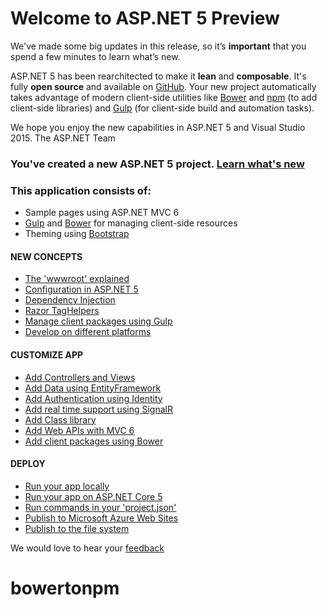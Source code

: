 # Welcome to ASP.NET 5 Preview

We've made some big updates in this release, so it’s **important** that you spend a few minutes to learn what’s new.

ASP.NET 5 has been rearchitected to make it **lean** and **composable**. It's fully **open source** and available on [GitHub](https://go.microsoft.com:80/fwlink/?LinkID=517854&WT.mc_id=bowertonpm-github-shboyer).
Your new project automatically takes advantage of modern client-side utilities like [Bower](https://go.microsoft.com:80/fwlink/?LinkId=518004&WT.mc_id=bowertonpm-github-shboyer) and [npm](https://go.microsoft.com:80/fwlink/?LinkId=518005&WT.mc_id=bowertonpm-github-shboyer) (to add client-side libraries) and [Gulp](https://go.microsoft.com:80/fwlink/?LinkId=518007&WT.mc_id=bowertonpm-github-shboyer) (for client-side build and automation tasks).

We hope you enjoy the new capabilities in ASP.NET 5 and Visual Studio 2015.
The ASP.NET Team

### You've created a new ASP.NET 5 project. [Learn what's new](https://go.microsoft.com:80/fwlink/?LinkId=518016&WT.mc_id=bowertonpm-github-shboyer)

### This application consists of:
* Sample pages using ASP.NET MVC 6
* [Gulp](https://go.microsoft.com:80/fwlink/?LinkId=518007&WT.mc_id=bowertonpm-github-shboyer) and [Bower](https://go.microsoft.com:80/fwlink/?LinkId=518004&WT.mc_id=bowertonpm-github-shboyer) for managing client-side resources
* Theming using [Bootstrap](https://go.microsoft.com:80/fwlink/?LinkID=398939&WT.mc_id=bowertonpm-github-shboyer)

#### NEW CONCEPTS
* [The 'wwwroot' explained](https://go.microsoft.com:80/fwlink/?LinkId=518008&WT.mc_id=bowertonpm-github-shboyer)
* [Configuration in ASP.NET 5](https://go.microsoft.com:80/fwlink/?LinkId=518012&WT.mc_id=bowertonpm-github-shboyer)
* [Dependency Injection](https://go.microsoft.com:80/fwlink/?LinkId=518013&WT.mc_id=bowertonpm-github-shboyer)
* [Razor TagHelpers](https://go.microsoft.com:80/fwlink/?LinkId=518014&WT.mc_id=bowertonpm-github-shboyer)
* [Manage client packages using Gulp](https://go.microsoft.com:80/fwlink/?LinkID=517849&WT.mc_id=bowertonpm-github-shboyer)
* [Develop on different platforms](https://go.microsoft.com:80/fwlink/?LinkID=517850&WT.mc_id=bowertonpm-github-shboyer)

#### CUSTOMIZE APP
* [Add Controllers and Views](https://go.microsoft.com:80/fwlink/?LinkID=398600&WT.mc_id=bowertonpm-github-shboyer)
* [Add Data using EntityFramework](https://go.microsoft.com:80/fwlink/?LinkID=398602&WT.mc_id=bowertonpm-github-shboyer)
* [Add Authentication using Identity](https://go.microsoft.com:80/fwlink/?LinkID=398603&WT.mc_id=bowertonpm-github-shboyer)
* [Add real time support using SignalR](https://go.microsoft.com:80/fwlink/?LinkID=398606&WT.mc_id=bowertonpm-github-shboyer)
* [Add Class library](https://go.microsoft.com:80/fwlink/?LinkID=398604&WT.mc_id=bowertonpm-github-shboyer)
* [Add Web APIs with MVC 6](https://go.microsoft.com:80/fwlink/?LinkId=518009&WT.mc_id=bowertonpm-github-shboyer)
* [Add client packages using Bower](https://go.microsoft.com:80/fwlink/?LinkID=517848&WT.mc_id=bowertonpm-github-shboyer)

#### DEPLOY
* [Run your app locally](https://go.microsoft.com:80/fwlink/?LinkID=517851&WT.mc_id=bowertonpm-github-shboyer)
* [Run your app on ASP.NET Core 5](https://go.microsoft.com:80/fwlink/?LinkID=517852&WT.mc_id=bowertonpm-github-shboyer)
* [Run commands in your 'project.json'](https://go.microsoft.com:80/fwlink/?LinkID=517853&WT.mc_id=bowertonpm-github-shboyer)
* [Publish to Microsoft Azure Web Sites](https://go.microsoft.com:80/fwlink/?LinkID=398609&WT.mc_id=bowertonpm-github-shboyer)
* [Publish to the file system](https://go.microsoft.com:80/fwlink/?LinkId=518019&WT.mc_id=bowertonpm-github-shboyer)

We would love to hear your [feedback](https://go.microsoft.com:80/fwlink/?LinkId=518015&WT.mc_id=bowertonpm-github-shboyer)
#  bowertonpm
